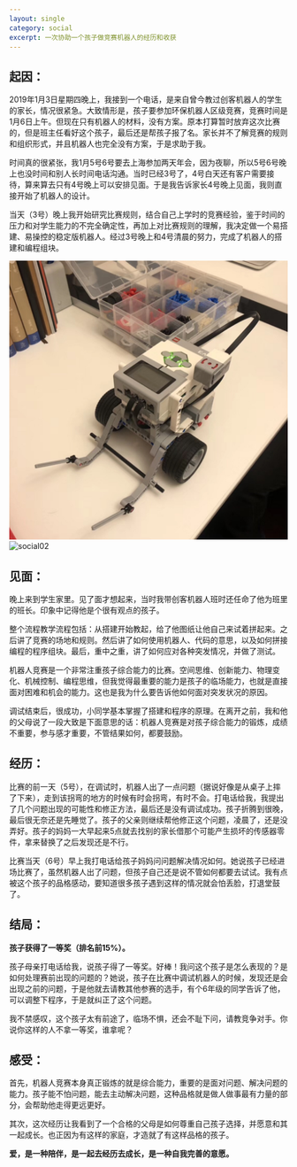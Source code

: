 ```yaml
---
layout: single
category: social
excerpt: 一次协助一个孩子做竞赛机器人的经历和收获
---  
```

## 起因：

2019年1月3日星期四晚上，我接到一个电话，是来自曾今教过创客机器人的学生的家长，情况很紧急。大致情形是，孩子要参加环保机器人区级竞赛，竞赛时间是1月6日上午。但现在只有机器人的材料，没有方案。原本打算暂时放弃这次比赛的，但是班主任看好这个孩子，最后还是帮孩子报了名。家长并不了解竞赛的规则和组织形式，并且机器人也完全没有方案，于是求助于我。

时间真的很紧张，我1月5号6号要去上海参加两天年会，因为夜聊，所以5号6号晚上也没时间和别人长时间电话沟通。当时已经3号了，4号白天还有客户需要接待，算来算去只有4号晚上可以安排见面。于是我告诉家长4号晚上见面，我则直接开始了机器人的设计。

当天（3号）晚上我开始研究比赛规则，结合自己上学时的竞赛经验，鉴于时间的压力和对学生能力的不完全确定性，再加上对比赛规则的理解，我决定做一个易搭建、易操控的稳定版机器人。经过3号晚上和4号清晨的努力，完成了机器人的搭建和编程组块。

![social01](/assets/images4posts/2019010801/social01.jpeg)
![social02](/assets/images4posts/2019010801/social02.jpeg)

## 见面：

晚上来到学生家里。见了面才想起来，当时我带创客机器人班时还任命了他为班里的班长。印象中记得他是个很有观点的孩子。

整个流程教学流程包括：从搭建开始教起，给了他图纸让他自己来试着拼起来。之后讲了竞赛的场地和规则。然后讲了如何使用机器人、代码的意思，以及如何拼接编程的程序组块。最后，重中之重，讲了如何应对各种突发情况，并做了测试。

机器人竞赛是一个非常注重孩子综合能力的比赛。空间思维、创新能力、物理变化、机械控制、编程思维，但我觉得最重要的能力是孩子的临场能力，也就是直接面对困难和机会的能力。这也是我为什么要告诉他如何面对突发状况的原因。

调试结束后，很成功，小同学基本掌握了搭建和程序的原理。在离开之前，我和他的父母说了一段大致是下面意思的话：机器人竞赛是对孩子综合能力的锻炼，成绩不重要，参与感才重要，不管结果如何，都要鼓励。

## 经历：

比赛的前一天（5号），在调试时，机器人出了一点问题（据说好像是从桌子上摔了下来），走到该拐弯的地方的时候有时会拐弯，有时不会。打电话给我，我提出了几个问题出现的可能性和修正方法，最后还是没有调试成功。孩子折腾到很晚，最后很无奈还是先睡觉了。孩子的父亲则继续帮他修正这个问题，凌晨了，还是没弄好。孩子的妈妈一大早起来5点就去找别的家长借那个可能产生损坏的传感器零件，拿来替换了之后发现还是不行。

比赛当天（6号）早上我打电话给孩子妈妈问问题解决情况如何。她说孩子已经进场比赛了，虽然机器人出了问题，但孩子自己还是说不管如何都要去试试。我有点被这个孩子的品格感动，要知道很多孩子遇到这样的情况就会怕丢脸，打退堂鼓了。

## 结局：

**孩子获得了一等奖（排名前15%）。**

孩子母亲打电话给我，说孩子得了一等奖。好棒！我问这个孩子是怎么表现的？是如何处理赛前出现的问题的？她说，孩子在比赛中调试机器人的时候，发现还是会出现之前的问题，于是他就去请教其他参赛的选手，有个6年级的同学告诉了他，可以调整下程序，于是就纠正了这个问题。

我不禁感叹，这个孩子太有前途了，临场不惧，还会不耻下问，请教竞争对手。你说你这样的人不拿一等奖，谁拿呢？

## 感受：

首先，机器人竞赛本身真正锻炼的就是综合能力，重要的是面对问题、解决问题的能力。孩子能不怕问题，能去主动解决问题，这种品格就是做人做事最有力量的部分，会帮助他走得更远更好。

其次，这次经历让我看到了一个合格的父母是如何尊重自己孩子选择，并愿意和其一起成长。也正因为有这样的家庭，才造就了有这样品格的孩子。

**爱，是一种陪伴，是一起去经历去成长，是一种自我完善的意愿。**
